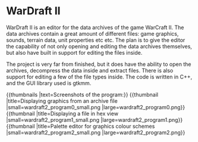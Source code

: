 # WarDraft II

WarDraft II is an editor for the data archives of the game WarCraft II. The data archives contain a great amount of different files: game graphics, sounds, terrain data, unit properties etc etc. The plan is to give the editor the capability of not only opening and editing the data archives themselves, but also have built in support for editing the files inside.

The project is very far from finished, but it does have the ability to open the archives, decompress the data inside and extract files. There is also support for editing a few of the file types inside. The code is written in C++, and the GUI library used is gtkmm.

{{thumbnails |text=Screenshots of the program:}}
{{thumbnail |title=Displaying graphics from an archive file |small=wardraft2_program0_small.png |large=wardraft2_program0.png}}
{{thumbnail |title=Displaying a file in hex view |small=wardraft2_program1_small.png |large=wardraft2_program1.png}}
{{thumbnail |title=Palette editor for graphics colour schemes |small=wardraft2_program2_small.png |large=wardraft2_program2.png}}
